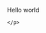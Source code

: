 <!DOCTYPE html>
<html lang="en">
<head>
    <meta charset="UTF-8">
    <meta http-equiv="X-UA-Compatible" content="IE=edge">
    <meta name="viewport" content="width=device-width, initial-scale=1.0">
    <title> Oi </title>
</head>
<body>
    <p> Hello world

    </p>
</body>
</html>
